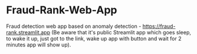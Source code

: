 # Fraud-Rank-Web-App
Fraud detection web app based on anomaly detection - https://fraud-rank.streamlit.app (Be aware that it's public Streamlit app which goes sleep, to wake it up, just got to the link, wake up app with button and wait for 2 minutes app will show up).
